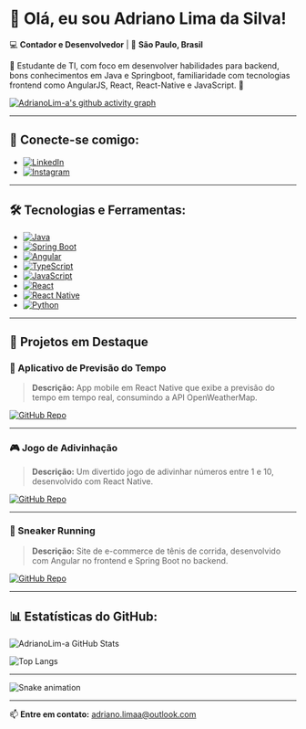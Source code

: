 # 👋 Olá, eu sou Adriano Lima da Silva!

💻 **Contador e Desenvolvedor** | 📍 **São Paulo, Brasil**

🚀 Estudante de TI, com foco em desenvolver habilidades para backend, bons conhecimentos em Java e Springboot, familiaridade com tecnologias frontend como AngularJS, React, React-Native e JavaScript. 🚀

[![AdrianoLim-a's github activity graph](https://github-readme-activity-graph.vercel.app/graph?username=AdrianoLim-a&theme=github-compact&area_color=0d1117&line=30A3DC&point=E94D5F&bg_color=0d1117)](https://github.com/ashutosh00710/github-readme-activity-graph)

---

## 🔗 Conecte-se comigo:

- [![LinkedIn](https://img.shields.io/badge/LinkedIn-0077B5?style=for-the-badge&logo=linkedin)](https://www.linkedin.com/in/adriano-lima-da-silva-abbb6511a/)
- [![Instagram](https://img.shields.io/badge/Instagram-%23833AB4?style=for-the-badge&logo=instagram&logoColor=white)](https://www.instagram.com/asilvany000/)

---

## 🛠️ Tecnologias e Ferramentas:

- [![Java](https://img.shields.io/badge/Java-ED8B00?style=for-the-badge&logo=openjdk&logoColor=white)](https://www.java.com/)
- [![Spring Boot](https://img.shields.io/badge/Spring%20Boot-6DB33F?style=for-the-badge&logo=spring&logoColor=white)](https://spring.io/projects/spring-boot)
- [![Angular](https://img.shields.io/badge/Angular-DD0031?style=for-the-badge&logo=angular&logoColor=white)](https://angular.io/)
- [![TypeScript](https://img.shields.io/badge/TypeScript-3178C6?style=for-the-badge&logo=typescript&logoColor=white)](https://www.typescriptlang.org/)
- [![JavaScript](https://img.shields.io/badge/JavaScript-F7DF1E?style=for-the-badge&logo=javascript&logoColor=black)](https://developer.mozilla.org/en-US/docs/Web/JavaScript)
- [![React](https://img.shields.io/badge/React-20232A?style=for-the-badge&logo=react&logoColor=61DAFB)](https://react.dev/)
- [![React Native](https://img.shields.io/badge/React%20Native-20232A?style=for-the-badge&logo=react&logoColor=61DAFB)](https://reactnative.dev/)
- [![Python](https://img.shields.io/badge/Python-3776AB?style=for-the-badge&logo=python&logoColor=white)](https://www.python.org/)

---

## 🚀 Projetos em Destaque

### 📱 Aplicativo de Previsão do Tempo
> **Descrição:** App mobile em React Native que exibe a previsão do tempo em tempo real, consumindo a API OpenWeatherMap.

[![GitHub Repo](https://img.shields.io/badge/Ver%20no%20GitHub-181717?style=for-the-badge&logo=github&logoColor=white)](https://github.com/AdrianoLim-a/repo_pdmn/tree/main/React-native/app-clima)

---

### 🎮 Jogo de Adivinhação
> **Descrição:** Um divertido jogo de adivinhar números entre 1 e 10, desenvolvido com React Native.

[![GitHub Repo](https://img.shields.io/badge/Ver%20no%20GitHub-181717?style=for-the-badge&logo=github&logoColor=white)](https://github.com/AdrianoLim-a/repo_pdmn/tree/main/React-native/jogo-adv)

---

### 👟 Sneaker Running
> **Descrição:** Site de e-commerce de tênis de corrida, desenvolvido com Angular no frontend e Spring Boot no backend.

[![GitHub Repo](https://img.shields.io/badge/Ver%20no%20GitHub-181717?style=for-the-badge&logo=github&logoColor=white)](https://github.com/AdrianoLim-a/sneakers-running)

---

## 📊 Estatísticas do GitHub:

![AdrianoLim-a GitHub Stats](https://github-readme-stats.vercel.app/api?username=AdrianoLim-a&theme=dark&bg_color=0d1117&border_color=30363d&show_icons=true&icon_color=30A3DC&title_color=E94D5F&text_color=c9d1d9)

![Top Langs](https://github-readme-stats.vercel.app/api/top-langs/?username=AdrianoLim-a&layout=compact&theme=dark&bg_color=0d1117&border_color=30363d&title_color=E94D5F&text_color=c9d1d9)

---

![Snake animation](https://github.com/danielbped/danielbped/blob/output/github-contribution-grid-snake.svg)

---

📫 **Entre em contato:** [adriano.limaa@outlook.com](mailto:adriano.limaa@outlook.com)
